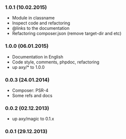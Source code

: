 ### 1.0.1 (10.02.2015)

* Module in classname
* Inspect code and refactoring
* @links to the documentation
* Refactoring composer.json (remove target-dir and etc)

### 1.0.0 (06.01.2015)

* Documentation in English
* Code style, comments, phpdoc, refactoring
* up axy/* to 1.0.0

### 0.0.3 (24.01.2014)

* Composer: PSR-4
* Some refs and docs

### 0.0.2 (02.12.2013)

* up axy/magic to 0.1.x

### 0.0.1 (29.12.2013)
